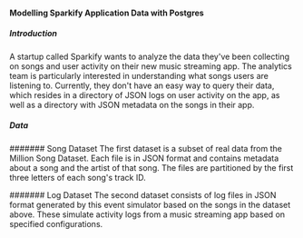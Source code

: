 #### Modelling Sparkify Application Data with Postgres

##### Introduction
A startup called Sparkify wants to analyze the data they've been collecting on songs and user activity on their new music streaming app. The analytics team is particularly interested in understanding what songs users are listening to. Currently, they don't have an easy way to query their data, which resides in a directory of JSON logs on user activity on the app, as well as a directory with JSON metadata on the songs in their app.

##### Data

####### Song Dataset
The first dataset is a subset of real data from the Million Song Dataset. Each file is in JSON format and contains metadata about a song and the artist of that song. The files are partitioned by the first three letters of each song's track ID.

####### Log Dataset
The second dataset consists of log files in JSON format generated by this event simulator based on the songs in the dataset above. These simulate activity logs from a music streaming app based on specified configurations.
